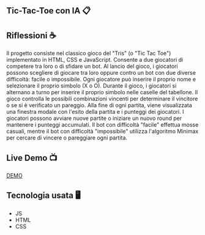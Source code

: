 ## Tic-Tac-Toe con IA :clipboard:

## Riflessioni :coffee:
Il progetto consiste nel classico gioco del "Tris" (o "Tic Tac Toe") implementato in HTML, CSS e JavaScript. 
Consente a due giocatori di competere tra loro o di sfidare un bot. Al lancio del gioco,
i giocatori possono scegliere di giocare tra loro oppure contro un bot con due diverse difficoltà: facile o impossibile.
Ogni giocatore può inserire il proprio nome e selezionare il proprio simbolo (X o O). 
Durante il gioco, i giocatori si alternano a turno per inserire il proprio simbolo nelle caselle del tabellone.
Il gioco controlla le possibili combinazioni vincenti per determinare il vincitore o se si è verificato un pareggio.
Alla fine di ogni partita, viene visualizzata una finestra modale con l'esito della partita e i punteggi dei giocatori.
I giocatori possono avviare nuove partite o iniziare un nuovo round per mantenere i punteggi accumulati.
Il bot con difficoltà "facile" effettua mosse casuali,
mentre il bot con difficoltà "impossibile" utilizza l'algoritmo Minimax per cercare di vincere o pareggiare ogni partita.

## Live Demo :tv:
[DEMO](https://rexerses.github.io/Tic-Tac-Toe/)

## Tecnologia usata :desktop_computer:
- JS
- HTML
- CSS